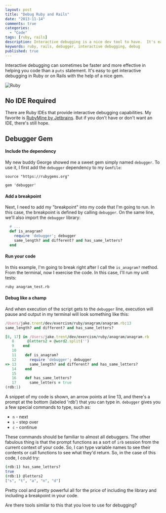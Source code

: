 ```yaml
---
layout: post
title: "Debug Ruby and Rails"
date: "2013-11-14"
comments: true
categories:
  - "Code"
tags: [ruby, rails]
description: Interactive debugging is a nice dev tool to have.  It's easy to get in Ruby with a debugger gem.
keywords: ruby, rails, debugger, interactive debugging, debug
published: true
---
```


Interactive debugging can sometimes be faster and more effective in helping you code than a `puts` statement.  It's easy to get interactive debugging in Ruby or on Rails with the help of a nice gem.

![Ruby](http://i.imgur.com/Z7WWtL0.jpg)

<!--more-->

## No IDE Required

There are Ruby IDEs that provide interactive debugging capabilities.  My favorite is [RubyMine by Jetbrains](http://www.jetbrains.com/ruby/).  But if you don't have or don't want an IDE, there's still hope.

## Debugger Gem

#### Include the dependency

My new buddy George showed me a sweet gem simply named `debugger`.  To use it, I first add the `debugger` dependency to my `Gemfile`:

```
source "https://rubygems.org"

gem 'debugger'
```

#### Add a breakpoint

Next, I need to add my "breakpoint" into my code that I'm going to run.  In this case, the breakpoint is defined by calling `debugger`.  On the same line, we'll also import the `debugger` library:

```ruby
  # ...
  def is_anagram?
    require 'debugger'; debugger
    same_length? and different? and has_same_letters?
  end
```

#### Run your code

In this example, I'm going to break right after I call the `is_anagram?` method.  From the terminal, now I exercise the code.  In this case, I'll run my unit tests:

```bash
ruby anagram_test.rb
```

#### Debug like a champ

And when execution of the script gets to the `debugger` line, execution will pause and output in my terminal will look something like this:

```ruby
/Users/jake.trent/dev/exercism/ruby/anagram/anagram.rb:13
same_length? and different? and has_same_letters?

[8, 17] in /Users/jake.trent/dev/exercism/ruby/anagram/anagram.rb
   8      @letters2 = @word2.split('')
   9    end
   10
   11    def is_anagram?
   12      require 'debugger'; debugger
=> 13      same_length? and different? and has_same_letters?
   14    end
   15
   16    def has_same_letters?
   17      same_letters = true
(rdb:1)
```

A snippet of my code is shown, an arrow points at line 13, and there's a prompt at the bottom (labeled 'rdb') that you can type in.  `debugger` gives you a few special commands to type, such as:

- `n` - next
- `s` - step over
- `c` - continue

These commands should be familiar to almost all debuggers.  The other fabulous thing is that the prompt functions as a sort of `irb` session from the current context of your code.  So, I can type variable names to see their contents or call functions to see what they'd return.  So, in the case of this code, I could try:

```bash
(rdb:1) has_same_letters?
true
(rdb:1) @letters2
["s", "t", "a", "n", "d"]
```

Pretty cool and pretty powerful all for the price of including the library and including a breakpoint in your code.

Are there tools similar to this that you love to use for debugging?
